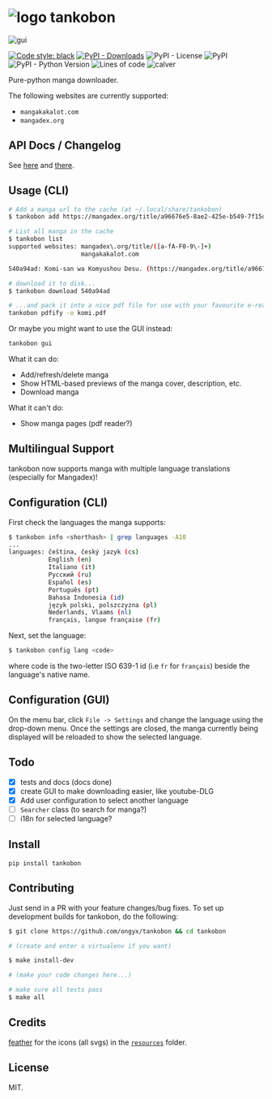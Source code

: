 # ![logo](https://raw.githubusercontent.com/ongyx/tankobon/master/.github/logo.jpg) tankobon

![gui](https://raw.githubusercontent.com/ongyx/tankobon/master/example.png "tankobon")

[![Code style: black](https://img.shields.io/badge/code%20style-black-000000.svg)](https://github.com/psf/black)
[![PyPI - Downloads](https://img.shields.io/pypi/dm/tankobon)](https://pypi.org/project/tankobon)
![PyPI - License](https://img.shields.io/pypi/l/tankobon)
![PyPI](https://img.shields.io/pypi/v/tankobon)
![PyPI - Python Version](https://img.shields.io/pypi/pyversions/tankobon)
![Lines of code](https://img.shields.io/tokei/lines/github/ongyx/tankobon)
![calver](https://img.shields.io/badge/calver-YY.MM.MICRO-22bfda.svg)

Pure-python manga downloader.

The following websites are currently supported:

- `mangakakalot.com`
- `mangadex.org`

## API Docs / Changelog

See [here](docs/tankobon/index.html) and [there](CHANGELOG.md).

## Usage (CLI)

```bash
# Add a manga url to the cache (at ~/.local/share/tankobon)
$ tankobon add https://mangadex.org/title/a96676e5-8ae2-425e-b549-7f15dd34a6d8

# List all manga in the cache
$ tankobon list
supported websites: mangadex\.org/title/([a-fA-F0-9\-]+)
                    mangakakalot.com

540a94ad: Komi-san wa Komyushou Desu. (https://mangadex.org/title/a96676e5-8ae2-425e-b549-7f15dd34a6d8)

# download it to disk...
$ tankobon download 540a94ad

# ...and pack it into a nice pdf file for use with your favourite e-reader.
tankobon pdfify -o komi.pdf
```

Or maybe you might want to use the GUI instead:

```bash
tankobon gui
```

What it can do:

- Add/refresh/delete manga
- Show HTML-based previews of the manga cover, description, etc.
- Download manga

What it can't do:

- Show manga pages (pdf reader?)

## Multilingual Support

tankobon now supports manga with multiple language translations (especially for Mangadex)!

## Configuration (CLI)

First check the languages the manga supports:

```bash
$ tankobon info <shorthash> | grep languages -A10
...
languages: čeština, český jazyk (cs)
           English (en)
           Italiano (it)
           Русский (ru)
           Español (es)
           Português (pt)
           Bahasa Indonesia (id)
           język polski, polszczyzna (pl)
           Nederlands, Vlaams (nl)
           français, langue française (fr)
```

Next, set the language:

```bash
$ tankobon config lang <code>
```

where code is the two-letter ISO 639-1 id (i.e `fr` for `français`) beside the language's native name.

## Configuration (GUI)

On the menu bar, click `File -> Settings` and change the language using the drop-down menu.
Once the settings are closed, the manga currently being displayed will be reloaded to show the selected language.

## Todo

- [x] tests and docs (docs done)
- [x] create GUI to make downloading easier, like youtube-DLG
- [x] Add user configuration to select another language
- [ ] `Searcher` class (to search for manga?)
- [ ] i18n for selected language?

## Install

`pip install tankobon`

## Contributing

Just send in a PR with your feature changes/bug fixes. To set up development builds for tankobon, do the following:

```bash
$ git clone https://github.com/ongyx/tankobon && cd tankobon

# (create and enter a virtualenv if you want)

$ make install-dev

# (make your code changes here...)

# make sure all tests pass
$ make all
```

## Credits

[feather](https://github.com/feathericons/feather) for the icons (all svgs) in the [`resources`](./resources) folder.

## License

MIT.
